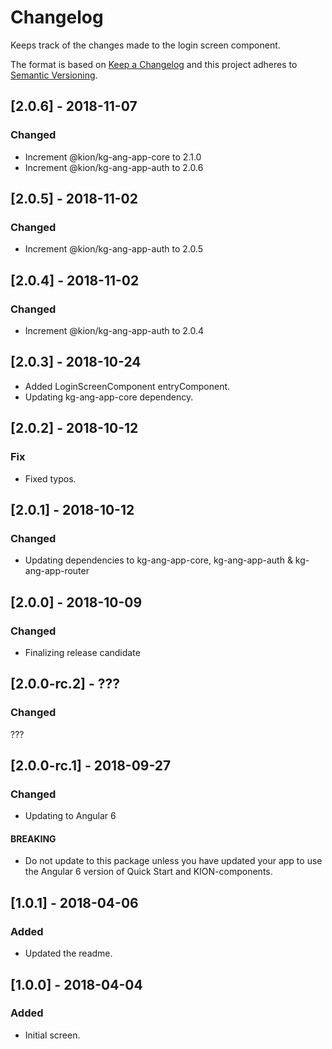 # Changelog
Keeps track of the changes made to the login screen component.

The format is based on [Keep a Changelog](http://keepachangelog.com/en/1.0.0/)
and this project adheres to [Semantic Versioning](http://semver.org/spec/v2.0.0.html).

## [2.0.6] - 2018-11-07
### Changed
- Increment @kion/kg-ang-app-core to 2.1.0
- Increment @kion/kg-ang-app-auth to 2.0.6

## [2.0.5] - 2018-11-02
### Changed
- Increment @kion/kg-ang-app-auth to 2.0.5

## [2.0.4] - 2018-11-02
### Changed
- Increment @kion/kg-ang-app-auth to 2.0.4

## [2.0.3] - 2018-10-24
- Added LoginScreenComponent entryComponent.
- Updating kg-ang-app-core dependency.

## [2.0.2] - 2018-10-12
### Fix
- Fixed typos.

## [2.0.1] - 2018-10-12
### Changed
- Updating dependencies to kg-ang-app-core, kg-ang-app-auth & kg-ang-app-router

## [2.0.0] - 2018-10-09
### Changed
- Finalizing release candidate

## [2.0.0-rc.2] - ???
### Changed
???

## [2.0.0-rc.1] - 2018-09-27
### Changed
- Updating to Angular 6
#### BREAKING
- Do not update to this package unless you have updated your app to use the Angular 6 version of Quick Start and KION-components.

## [1.0.1] - 2018-04-06
### Added
- Updated the readme.

## [1.0.0] - 2018-04-04
### Added
- Initial screen.
